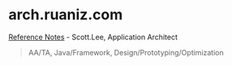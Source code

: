 # arch.ruaniz.com

[Reference Notes](reference.notes) - Scott.Lee, Application Architect  
>AA/TA, Java/Framework, Design/Prototyping/Optimization 

